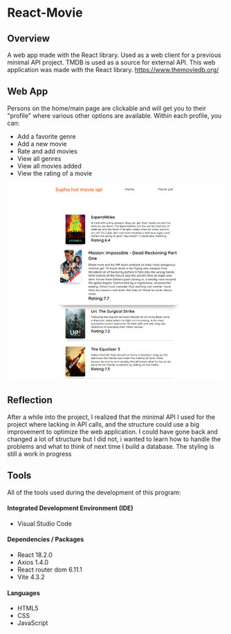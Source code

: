 # React-Movie

## Overview
A web app made with the React library.
Used as a web client for a previous minimal API project.
TMDB is used as a source for external API.
This web application was made with the React library.
https://www.themoviedb.org/



## Web App
Persons on the home/main page are clickable and will get you to their "profile" where various other options are available.
Within each profile, you can:
- Add a favorite genre
- Add a new movie
- Rate and add movies
- View all genres
- View all movies added
- View the rating of a movie

<picture>
<img width="800" alt="Container diagram." src="SHMD.png">
</picture>

## Reflection
After a while into the project, I realized that the minimal API I used for the project where lacking in API calls, and the structure could use a big improvement to optimize the web application.
I could have gone back and changed a lot of structure but I did not, i wanted to learn how to handle the problems and what to think of next time I build a database.
The styling is still a work in progress

## Tools

All of the tools used during the development of this program:

#### Integrated Development Environment (IDE)

- Visual Studio Code

#### Dependencies / Packages

- React 18.2.0
- Axios 1.4.0
- React router dom 6.11.1
- Vite 4.3.2

#### Languages

- HTML5
- CSS
- JavaScript
